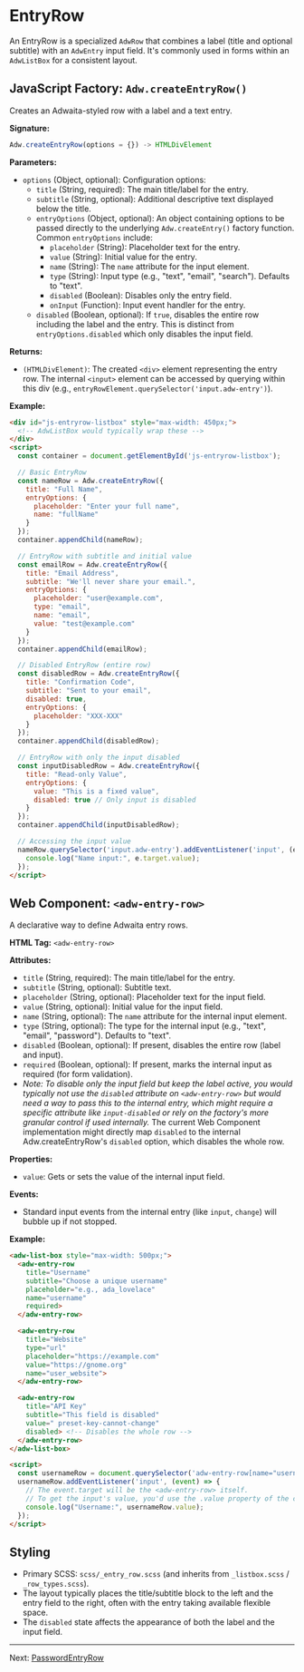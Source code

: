 # EntryRow

An EntryRow is a specialized `AdwRow` that combines a label (title and optional subtitle) with an `AdwEntry` input field. It's commonly used in forms within an `AdwListBox` for a consistent layout.

## JavaScript Factory: `Adw.createEntryRow()`

Creates an Adwaita-styled row with a label and a text entry.

**Signature:**

```javascript
Adw.createEntryRow(options = {}) -> HTMLDivElement
```

**Parameters:**

*   `options` (Object, optional): Configuration options:
    *   `title` (String, required): The main title/label for the entry.
    *   `subtitle` (String, optional): Additional descriptive text displayed below the title.
    *   `entryOptions` (Object, optional): An object containing options to be passed directly to the underlying `Adw.createEntry()` factory function. Common `entryOptions` include:
        *   `placeholder` (String): Placeholder text for the entry.
        *   `value` (String): Initial value for the entry.
        *   `name` (String): The `name` attribute for the input element.
        *   `type` (String): Input type (e.g., "text", "email", "search"). Defaults to "text".
        *   `disabled` (Boolean): Disables only the entry field.
        *   `onInput` (Function): Input event handler for the entry.
    *   `disabled` (Boolean, optional): If `true`, disables the entire row including the label and the entry. This is distinct from `entryOptions.disabled` which only disables the input field.

**Returns:**

*   `(HTMLDivElement)`: The created `<div>` element representing the entry row. The internal `<input>` element can be accessed by querying within this div (e.g., `entryRowElement.querySelector('input.adw-entry')`).

**Example:**

```html
<div id="js-entryrow-listbox" style="max-width: 450px;">
  <!-- AdwListBox would typically wrap these -->
</div>
<script>
  const container = document.getElementById('js-entryrow-listbox');

  // Basic EntryRow
  const nameRow = Adw.createEntryRow({
    title: "Full Name",
    entryOptions: {
      placeholder: "Enter your full name",
      name: "fullName"
    }
  });
  container.appendChild(nameRow);

  // EntryRow with subtitle and initial value
  const emailRow = Adw.createEntryRow({
    title: "Email Address",
    subtitle: "We'll never share your email.",
    entryOptions: {
      placeholder: "user@example.com",
      type: "email",
      name: "email",
      value: "test@example.com"
    }
  });
  container.appendChild(emailRow);

  // Disabled EntryRow (entire row)
  const disabledRow = Adw.createEntryRow({
    title: "Confirmation Code",
    subtitle: "Sent to your email",
    disabled: true,
    entryOptions: {
      placeholder: "XXX-XXX"
    }
  });
  container.appendChild(disabledRow);

  // EntryRow with only the input disabled
  const inputDisabledRow = Adw.createEntryRow({
    title: "Read-only Value",
    entryOptions: {
      value: "This is a fixed value",
      disabled: true // Only input is disabled
    }
  });
  container.appendChild(inputDisabledRow);

  // Accessing the input value
  nameRow.querySelector('input.adw-entry').addEventListener('input', (e) => {
    console.log("Name input:", e.target.value);
  });
</script>
```

## Web Component: `<adw-entry-row>`

A declarative way to define Adwaita entry rows.

**HTML Tag:** `<adw-entry-row>`

**Attributes:**

*   `title` (String, required): The main title/label for the entry.
*   `subtitle` (String, optional): Subtitle text.
*   `placeholder` (String, optional): Placeholder text for the input field.
*   `value` (String, optional): Initial value for the input field.
*   `name` (String, optional): The `name` attribute for the internal input element.
*   `type` (String, optional): The type for the internal input (e.g., "text", "email", "password"). Defaults to "text".
*   `disabled` (Boolean, optional): If present, disables the entire row (label and input).
*   `required` (Boolean, optional): If present, marks the internal input as required (for form validation).
*   *Note: To disable only the input field but keep the label active, you would typically not use the `disabled` attribute on `<adw-entry-row>` but would need a way to pass this to the internal entry, which might require a specific attribute like `input-disabled` or rely on the factory's more granular control if used internally.* The current Web Component implementation might directly map `disabled` to the internal Adw.createEntryRow's `disabled` option, which disables the whole row.

**Properties:**
*   `value`: Gets or sets the value of the internal input field.

**Events:**
*   Standard input events from the internal entry (like `input`, `change`) will bubble up if not stopped.

**Example:**

```html
<adw-list-box style="max-width: 500px;">
  <adw-entry-row
    title="Username"
    subtitle="Choose a unique username"
    placeholder="e.g., ada_lovelace"
    name="username"
    required>
  </adw-entry-row>

  <adw-entry-row
    title="Website"
    type="url"
    placeholder="https://example.com"
    value="https://gnome.org"
    name="user_website">
  </adw-entry-row>

  <adw-entry-row
    title="API Key"
    subtitle="This field is disabled"
    value=" preset-key-cannot-change"
    disabled> <!-- Disables the whole row -->
  </adw-entry-row>
</adw-list-box>

<script>
  const usernameRow = document.querySelector('adw-entry-row[name="username"]');
  usernameRow.addEventListener('input', (event) => {
    // The event.target will be the <adw-entry-row> itself.
    // To get the input's value, you'd use the .value property of the custom element.
    console.log("Username:", usernameRow.value);
  });
</script>
```

## Styling

*   Primary SCSS: `scss/_entry_row.scss` (and inherits from `_listbox.scss` / `_row_types.scss`).
*   The layout typically places the title/subtitle block to the left and the entry field to the right, often with the entry taking available flexible space.
*   The `disabled` state affects the appearance of both the label and the input field.

---
Next: [PasswordEntryRow](./passwordentryrow.md)
